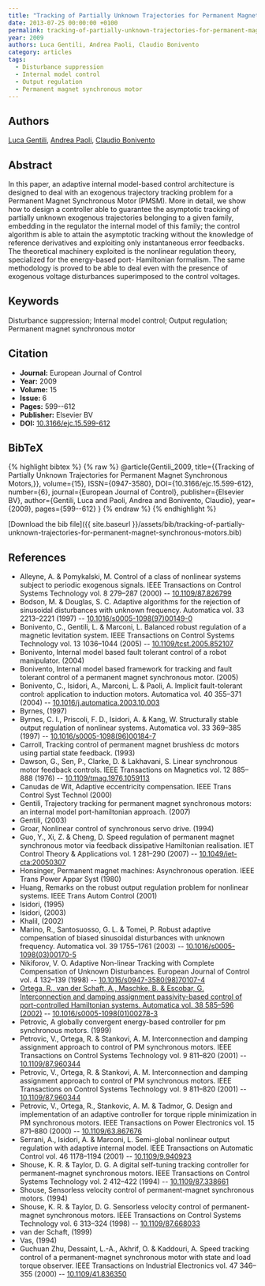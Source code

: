 ```yaml
---
title: "Tracking of Partially Unknown Trajectories for Permanent Magnet Synchronous Motors,"
date: 2013-07-25 00:00:00 +0100
permalink: tracking-of-partially-unknown-trajectories-for-permanent-magnet-synchronous-motors
year: 2009
authors: Luca Gentili, Andrea Paoli, Claudio Bonivento
category: articles
tags:
  - Disturbance suppression
  - Internal model control
  - Output regulation
  - Permanent magnet synchronous motor
---
```

 
## Authors
[Luca Gentili](authors/luca-gentili), [Andrea Paoli](authors/andrea-paoli), [Claudio Bonivento](authors/claudio-bonivento)
 
## Abstract
In this paper, an adaptive internal model-based control architecture is designed to deal with an exogenous trajectory tracking problem for a Permanent Magnet Synchronous Motor (PMSM). More in detail, we show how to design a controller able to guarantee the asymptotic tracking of partially unknown exogenous trajectories belonging to a given family, embedding in the regulator the internal model of this family; the control algorithm is able to attain the asymptotic tracking without the knowledge of reference derivatives and exploiting only instantaneous error feedbacks. The theoretical machinery exploited is the nonlinear regulation theory, specialized for the energy-based port- Hamiltonian formalism. The same methodology is proved to be able to deal even with the presence of exogenous voltage disturbances superimposed to the control voltages.
 
## Keywords
Disturbance suppression; Internal model control; Output regulation; Permanent magnet synchronous motor
 
## Citation
- **Journal:** European Journal of Control
- **Year:** 2009
- **Volume:** 15
- **Issue:** 6
- **Pages:** 599--612
- **Publisher:** Elsevier BV
- **DOI:** [10.3166/ejc.15.599-612](https://doi.org/10.3166/ejc.15.599-612)
 
## BibTeX
{% highlight bibtex %}
{% raw %}
@article{Gentili_2009,
  title={{Tracking of Partially Unknown Trajectories for Permanent Magnet Synchronous Motors,}},
  volume={15},
  ISSN={0947-3580},
  DOI={10.3166/ejc.15.599-612},
  number={6},
  journal={European Journal of Control},
  publisher={Elsevier BV},
  author={Gentili, Luca and Paoli, Andrea and Bonivento, Claudio},
  year={2009},
  pages={599--612}
}
{% endraw %}
{% endhighlight %}
 
[Download the bib file]({{ site.baseurl }}/assets/bib/tracking-of-partially-unknown-trajectories-for-permanent-magnet-synchronous-motors.bib)
 
## References
- Alleyne, A. & Pomykalski, M. Control of a class of nonlinear systems subject to periodic exogenous signals. IEEE Transactions on Control Systems Technology vol. 8 279–287 (2000) -- [10.1109/87.826799](https://doi.org/10.1109/87.826799)
- Bodson, M. & Douglas, S. C. Adaptive algorithms for the rejection of sinusoidal disturbances with unknown frequency. Automatica vol. 33 2213–2221 (1997) -- [10.1016/s0005-1098(97)00149-0](https://doi.org/10.1016/s0005-1098(97)00149-0)
- Bonivento, C., Gentili, L. & Marconi, L. Balanced robust regulation of a magnetic levitation system. IEEE Transactions on Control Systems Technology vol. 13 1036–1044 (2005) -- [10.1109/tcst.2005.852107](https://doi.org/10.1109/tcst.2005.852107)
- Bonivento, Internal model based fault tolerant control of a robot manipulator. (2004)
- Bonivento, Internal model based framework for tracking and fault tolerant control of a permanent magnet synchronous motor. (2005)
- Bonivento, C., Isidori, A., Marconi, L. & Paoli, A. Implicit fault-tolerant control: application to induction motors. Automatica vol. 40 355–371 (2004) -- [10.1016/j.automatica.2003.10.003](https://doi.org/10.1016/j.automatica.2003.10.003)
- Byrnes, (1997)
- Byrnes, C. I., Priscoli, F. D., Isidori, A. & Kang, W. Structurally stable output regulation of nonlinear systems. Automatica vol. 33 369–385 (1997) -- [10.1016/s0005-1098(96)00184-7](https://doi.org/10.1016/s0005-1098(96)00184-7)
- Carroll, Tracking control of permanent magnet brushless dc motors using partial state feedback. (1993)
- Dawson, G., Sen, P., Clarke, D. & Lakhavani, S. Linear synchronous motor feedback controls. IEEE Transactions on Magnetics vol. 12 885–888 (1976) -- [10.1109/tmag.1976.1059113](https://doi.org/10.1109/tmag.1976.1059113)
- Canudas de Wit, Adaptive eccentricity compensation. IEEE Trans Control Syst Technol (2000)
- Gentili, Trajectory tracking for permanent magnet synchronous motors: an internal model port-hamiltonian approach. (2007)
- Gentili, (2003)
- Groar, Nonlinear control of synchronous servo drive. (1994)
- Guo, Y., Xi, Z. & Cheng, D. Speed regulation of permanent magnet synchronous motor via feedback dissipative Hamiltonian realisation. IET Control Theory &amp; Applications vol. 1 281–290 (2007) -- [10.1049/iet-cta:20050307](https://doi.org/10.1049/iet-cta:20050307)
- Honsinger, Permanent magnet machines: Asynchronous operation. IEEE Trans Power Appar Syst (1980)
- Huang, Remarks on the robust output regulation problem for nonlinear systems. IEEE Trans Autom Control (2001)
- Isidori, (1995)
- Isidori, (2003)
- Khalil, (2002)
- Marino, R., Santosuosso, G. L. & Tomei, P. Robust adaptive compensation of biased sinusoidal disturbances with unknown frequency. Automatica vol. 39 1755–1761 (2003) -- [10.1016/s0005-1098(03)00170-5](https://doi.org/10.1016/s0005-1098(03)00170-5)
- Nikiforov, V. O. Adaptive Non-linear Tracking with Complete Compensation of Unknown Disturbances. European Journal of Control vol. 4 132–139 (1998) -- [10.1016/s0947-3580(98)70107-4](https://doi.org/10.1016/s0947-3580(98)70107-4)
- [Ortega, R., van der Schaft, A., Maschke, B. & Escobar, G. Interconnection and damping assignment passivity-based control of port-controlled Hamiltonian systems. Automatica vol. 38 585–596 (2002)](interconnection-and-damping-assignment-passivity-based-control-of-port-controlled-hamiltonian-systems) -- [10.1016/s0005-1098(01)00278-3](https://doi.org/10.1016/s0005-1098(01)00278-3)
- Petrovic, A globally convergent energy-based controller for pm synchronous motors. (1999)
- Petrovic, V., Ortega, R. & Stankovi, A. M. Interconnection and damping assignment approach to control of PM synchronous motors. IEEE Transactions on Control Systems Technology vol. 9 811–820 (2001) -- [10.1109/87.960344](https://doi.org/10.1109/87.960344)
- Petrovic, V., Ortega, R. & Stankovi, A. M. Interconnection and damping assignment approach to control of PM synchronous motors. IEEE Transactions on Control Systems Technology vol. 9 811–820 (2001) -- [10.1109/87.960344](https://doi.org/10.1109/87.960344)
- Petrovic, V., Ortega, R., Stankovic, A. M. & Tadmor, G. Design and implementation of an adaptive controller for torque ripple minimization in PM synchronous motors. IEEE Transactions on Power Electronics vol. 15 871–880 (2000) -- [10.1109/63.867676](https://doi.org/10.1109/63.867676)
- Serrani, A., Isidori, A. & Marconi, L. Semi-global nonlinear output regulation with adaptive internal model. IEEE Transactions on Automatic Control vol. 46 1178–1194 (2001) -- [10.1109/9.940923](https://doi.org/10.1109/9.940923)
- Shouse, K. R. & Taylor, D. G. A digital self-tuning tracking controller for permanent-magnet synchronous motors. IEEE Transactions on Control Systems Technology vol. 2 412–422 (1994) -- [10.1109/87.338661](https://doi.org/10.1109/87.338661)
- Shouse, Sensorless velocity control of permanent-magnet synchronous motors. (1994)
- Shouse, K. R. & Taylor, D. G. Sensorless velocity control of permanent-magnet synchronous motors. IEEE Transactions on Control Systems Technology vol. 6 313–324 (1998) -- [10.1109/87.668033](https://doi.org/10.1109/87.668033)
- van der Schaft, (1999)
- Vas, (1994)
- Guchuan Zhu, Dessaint, L.-A., Akhrif, O. & Kaddouri, A. Speed tracking control of a permanent-magnet synchronous motor with state and load torque observer. IEEE Transactions on Industrial Electronics vol. 47 346–355 (2000) -- [10.1109/41.836350](https://doi.org/10.1109/41.836350)

